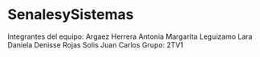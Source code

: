 # SenalesySistemas
Integrantes del equipo:
Argaez Herrera Antonia Margarita
Leguizamo Lara Daniela Denisse
Rojas Solis Juan Carlos
Grupo: 2TV1
